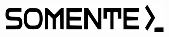 <picture>
  <source srcset="assets/logo_light.png" media="(prefers-color-scheme: dark)">
  <img src="assets/logo_dark.png" alt="Logo" wight="250">
</picture>
